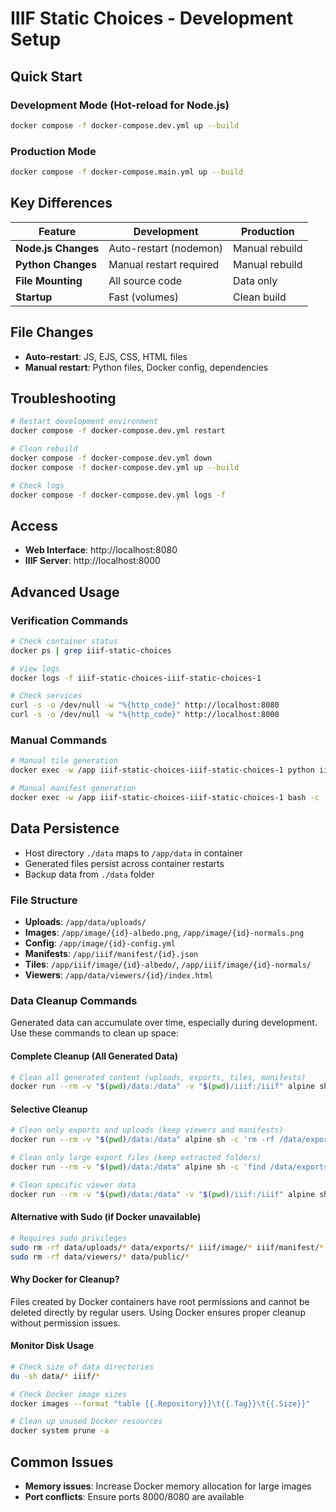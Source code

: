 # IIIF Static Choices - Development Setup

## Quick Start

### Development Mode (Hot-reload for Node.js)
```bash
docker compose -f docker-compose.dev.yml up --build
```

### Production Mode
```bash
docker compose -f docker-compose.main.yml up --build
```

## Key Differences

| Feature | Development | Production |
|---------|-------------|------------|
| **Node.js Changes** | Auto-restart (nodemon) | Manual rebuild |
| **Python Changes** | Manual restart required | Manual rebuild |
| **File Mounting** | All source code | Data only |
| **Startup** | Fast (volumes) | Clean build |

## File Changes

- **Auto-restart**: JS, EJS, CSS, HTML files
- **Manual restart**: Python files, Docker config, dependencies

## Troubleshooting

```bash
# Restart development environment
docker compose -f docker-compose.dev.yml restart

# Clean rebuild
docker compose -f docker-compose.dev.yml down
docker compose -f docker-compose.dev.yml up --build

# Check logs
docker compose -f docker-compose.dev.yml logs -f
```

## Access

- **Web Interface**: http://localhost:8080
- **IIIF Server**: http://localhost:8000

## Advanced Usage

### Verification Commands
```bash
# Check container status
docker ps | grep iiif-static-choices

# View logs
docker logs -f iiif-static-choices-iiif-static-choices-1

# Check services
curl -s -o /dev/null -w "%{http_code}" http://localhost:8080
curl -s -o /dev/null -w "%{http_code}" http://localhost:8000
```

### Manual Commands
```bash
# Manual tile generation
docker exec -w /app iiif-static-choices-iiif-static-choices-1 python iiif_generator.py tiles -t 256 -v 3.0

# Manual manifest generation
docker exec -w /app iiif-static-choices-iiif-static-choices-1 bash -c 'cp image/config.yml . && python iiif_generator.py manifest -f config.yml -o iiif/manifest/output.json -d .'
```

## Data Persistence

- Host directory `./data` maps to `/app/data` in container
- Generated files persist across container restarts
- Backup data from `./data` folder

### File Structure
- **Uploads**: `/app/data/uploads/`
- **Images**: `/app/image/{id}-albedo.png`, `/app/image/{id}-normals.png`
- **Config**: `/app/image/{id}-config.yml`
- **Manifests**: `/app/iiif/manifest/{id}.json`
- **Tiles**: `/app/iiif/image/{id}-albedo/`, `/app/iiif/image/{id}-normals/`
- **Viewers**: `/app/data/viewers/{id}/index.html`

### Data Cleanup Commands

Generated data can accumulate over time, especially during development. Use these commands to clean up space:

#### Complete Cleanup (All Generated Data)
```bash
# Clean all generated content (uploads, exports, tiles, manifests)
docker run --rm -v "$(pwd)/data:/data" -v "$(pwd)/iiif:/iiif" alpine sh -c 'find /data -mindepth 2 -delete && find /iiif -mindepth 2 -delete'
```

#### Selective Cleanup
```bash
# Clean only exports and uploads (keep viewers and manifests)
docker run --rm -v "$(pwd)/data:/data" alpine sh -c 'rm -rf /data/exports/* /data/uploads/*'

# Clean only large export files (keep extracted folders)
docker run --rm -v "$(pwd)/data:/data" alpine sh -c 'find /data/exports -name "*.zip" -delete'

# Clean specific viewer data
docker run --rm -v "$(pwd)/data:/data" -v "$(pwd)/iiif:/iiif" alpine sh -c 'rm -rf /data/viewers/VIEWER_ID /iiif/image/VIEWER_ID-* /iiif/manifest/VIEWER_ID.json'
```

#### Alternative with Sudo (if Docker unavailable)
```bash
# Requires sudo privileges
sudo rm -rf data/uploads/* data/exports/* iiif/image/* iiif/manifest/*
sudo rm -rf data/viewers/* data/public/*
```

#### Why Docker for Cleanup?
Files created by Docker containers have root permissions and cannot be deleted directly by regular users. Using Docker ensures proper cleanup without permission issues.

#### Monitor Disk Usage
```bash
# Check size of data directories
du -sh data/* iiif/*

# Check Docker image sizes
docker images --format "table {{.Repository}}\t{{.Tag}}\t{{.Size}}"

# Clean up unused Docker resources
docker system prune -a
```

## Common Issues

- **Memory issues**: Increase Docker memory allocation for large images
- **Port conflicts**: Ensure ports 8000/8080 are available

